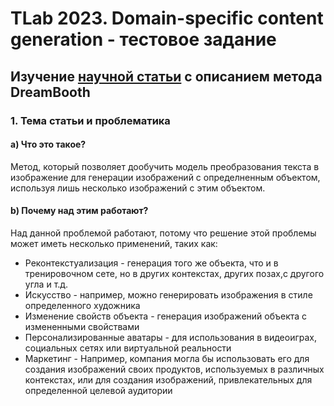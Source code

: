 # TLab 2023. Domain-specific content generation - тестовое задание

## Изучение [научной статьи](https://arxiv.org/abs/2208.12242) с описанием метода DreamBooth
### 1. Тема статьи и проблематика
#### a) Что это такое?
Метод, который позволяет дообучить модель преобразования текста в изображение для генерации изображений с определненным объектом, используя лишь несколько изображений с этим объектом.
#### b) Почему над этим работают?
Над данной проблемой работают, потому что решение этой проблемы может иметь несколько применений, таких как:
* Реконтекстуализация - генерация того же объекта, что и в тренировочном сете, но в других контекстах, других позах,с другого угла и т.д.
* Искусство - например, можно генерировать изображения в стиле определенного художника
* Изменение свойств объекта - генерация изображений объекта с измененными свойствами
* Персонализированные аватары - для использования в видеоиграх, социальных сетях или виртуальной реальности
* Маркетинг - Например, компания могла бы использовать его для создания изображений своих продуктов, используемых в различных контекстах, или для создания изображений, привлекательных для определенной целевой аудитории

